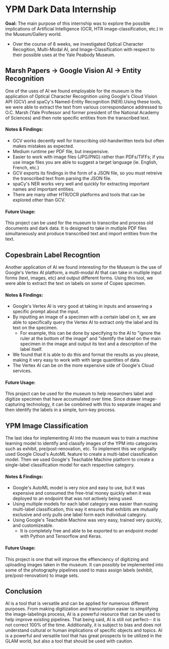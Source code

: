 # YPM Dark Data Internship

**Goal:** The main purpose of this internship was to explore the possible implications of Artificial Intelligence (OCR, HTR image-classification, etc.) in the Museum/Gallery world.
* Over the course of 8 weeks, we investigated Optical Character Recogition, Multi-Modal AI, and Image-Classification with respect to their possible uses at the Yale Peabody Museum.

## Marsh Papers → Google Vision AI → Entity Recognition
One of the uses of AI we found employable for the museum is the application of Optical Character Recognition using Google's Cloud Vision API (GCV) and spaCy's Named-Entity Recognition (NER).Using these tools, we were able to extract the text from various correspondance addressed to O.C. Marsh (Yale Professor and former president of the National Academy of Sciences) and then note specific entities from the transcribed text.

#### Notes & Findings:
* GCV works decently well for transcribing old-handwritten texts but often makes mistakes as expected.
* Medium runtime per PDF file, but inexpensive.
* Easier to work with image files (JPG/PNG) rather than PDFs/TIFFs; if you use image files you are able to suggest a target language (ie. English, French, etc.)
* GCV exports its findings in the form of a JSON file, so you must retreive the transcribed text from parsing the JSON file.
* spaCy's NER works very well and quickly for extracting important names and important entities.
* There are many other HTR/OCR platforms and tools that can be explored other than GCV.

#### Future Usage:
This project can be used for the museum to transcribe and process old documents and dark data. It is designed to take in mutliple PDF files simultaneously and produce transcribed text and import entities from the text.

## Copesbrain Label Recogntion
Another application of AI we found interesting for the Museum is the use of Google's Vertex AI platform, a mutli-modal AI that can take in mutliple input forms (text, images, etc) and output different forms. Using this tool, we were able to extract the text on labels on some of Copes specimen.

#### Notes & Findings:
* Google's Vertex AI is very good at taking in inputs and answering a specific prompt about the input.
* By inputting an image of a specimen with a certain label on it, we are able to specifically query the Vertex AI to extract *only* the label and its text on the specimen.
    * For example, this can be done by specifying to the AI to "ignore the ruler at the bottom of the image" and "identify the label on the main specimen in the image and output its text and a description of the label itself.
 * We found that it is able to do this and format the results as you please, making it very easy to work with with large quantities of data.
 * The Vertex AI can be on the more expensive side of Google's Cloud services.

#### Future Usage:
This project can be used for the museum to help researchers label and digitize specimen that have accumulated over time. Since drawer image-capturing technology, it can be combined with this to separate images and then identify the labels in a simple, turn-key process.

## YPM Image Classification
The last idea for implementing AI into the museum was to train a machine learning model to identify and classify images of the YPM into categories such as exhibit, pre/post-renovation, etc. To implement this we originally used Google Cloud's AutoML feature to create a multi-label classification model. Then we used Google's Teachable Machine platform to create a single-label classification model for each respective category.

#### Notes & Findings:
* Google's AutoML model is very nice and easy to use, but it was expensive and consumed the free-trial money quickly when it was deployed to an endpoint that was not actively being used.
* Using multiple models for each label category was easier than nusing multi-label classification, this way it ensures that exhibits are mutually exclusive and only pulls one label form each individual category.
* Using Google's Teachable Machine was very easy, trained very quickly, and customizeable.
  * It is completely free and able to be exported to an endpoint model with Python and Tensorflow and Keras.

#### Future Usage:
This project is one that will improve the effienciency of digitizing and uploading images taken in the museum. It can possibly be implemented into some of the photography pipelines used to mass assign labels (exhibit, pre/post-renovation) to image sets.

## Conclusion
AI is a tool that is versatile and can be applied for numerous different purposes. From making digitization and transcription easier to simplifying the image-labelings process, AI is a powerful resource that can be used to help improve existing pipelines. That being said, AI is still not perfect-- it is not correct 100% of the time. Additionally, it is subject to bias and does not understand cultural or human implications of specific objects and topics. AI is a powerful and versatile tool that has great prospects to be utilized in the GLAM world, but also a tool that should be used with caution. 
